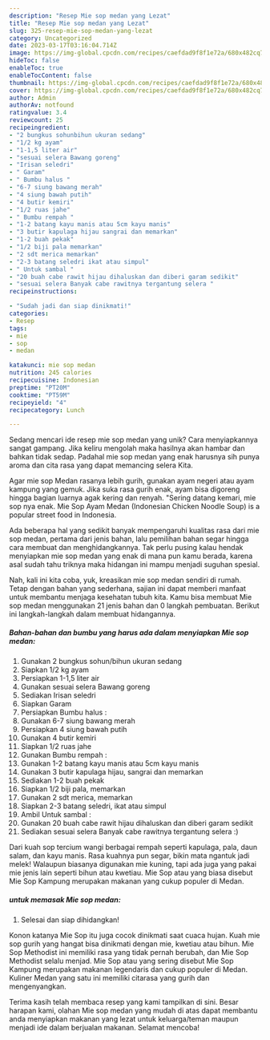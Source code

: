 ```yaml
---
description: "Resep Mie sop medan yang Lezat"
title: "Resep Mie sop medan yang Lezat"
slug: 325-resep-mie-sop-medan-yang-lezat
category: Uncategorized
date: 2023-03-17T03:16:04.714Z
image: https://img-global.cpcdn.com/recipes/caefdad9f8f1e72a/680x482cq70/mie-sop-medan-foto-resep-utama.jpg
hideToc: false
enableToc: true
enableTocContent: false
thumbnail: https://img-global.cpcdn.com/recipes/caefdad9f8f1e72a/680x482cq70/mie-sop-medan-foto-resep-utama.jpg
cover: https://img-global.cpcdn.com/recipes/caefdad9f8f1e72a/680x482cq70/mie-sop-medan-foto-resep-utama.jpg
author: Admin
authorAv: notfound
ratingvalue: 3.4
reviewcount: 25
recipeingredient:
- "2 bungkus sohunbihun ukuran sedang"
- "1/2 kg ayam"
- "1-1,5 liter air"
- "sesuai selera Bawang goreng"
- "Irisan seledri"
- " Garam"
- " Bumbu halus "
- "6-7 siung bawang merah"
- "4 siung bawah putih"
- "4 butir kemiri"
- "1/2 ruas jahe"
- " Bumbu rempah "
- "1-2 batang kayu manis atau 5cm kayu manis"
- "3 butir kapulaga hijau sangrai dan memarkan"
- "1-2 buah pekak"
- "1/2 biji pala memarkan"
- "2 sdt merica memarkan"
- "2-3 batang seledri ikat atau simpul"
- " Untuk sambal "
- "20 buah cabe rawit hijau dihaluskan dan diberi garam sedikit"
- "sesuai selera Banyak cabe rawitnya tergantung selera "
recipeinstructions:

- "Sudah jadi dan siap dinikmati!"
categories:
- Resep
tags:
- mie
- sop
- medan

katakunci: mie sop medan 
nutrition: 245 calories
recipecuisine: Indonesian
preptime: "PT20M"
cooktime: "PT59M"
recipeyield: "4"
recipecategory: Lunch

---
```





Sedang mencari ide resep mie sop medan yang unik? Cara menyiapkannya sangat gampang. Jika keliru mengolah maka hasilnya akan hambar dan bahkan tidak sedap. Padahal mie sop medan yang enak harusnya sih punya aroma dan cita rasa yang dapat memancing selera Kita.





Agar mie sop Medan rasanya lebih gurih, gunakan ayam negeri atau ayam kampung yang gemuk. Jika suka rasa gurih enak, ayam bisa digoreng hingga bagian luarnya agak kering dan renyah. &#34;Sering datang kemari, mie sop nya enak. Mie Sop Ayam Medan (Indonesian Chicken Noodle Soup) is a popular street food in Indonesia.

Ada beberapa hal yang sedikit banyak mempengaruhi kualitas rasa dari mie sop medan, pertama dari jenis bahan, lalu pemilihan bahan segar hingga cara membuat dan menghidangkannya. Tak perlu pusing kalau hendak menyiapkan mie sop medan yang enak di mana pun kamu berada, karena asal sudah tahu triknya maka hidangan ini mampu menjadi suguhan spesial.






Nah, kali ini kita coba, yuk, kreasikan mie sop medan sendiri di rumah. Tetap dengan bahan yang sederhana, sajian ini dapat memberi manfaat untuk membantu menjaga kesehatan tubuh kita. Kamu bisa membuat Mie sop medan menggunakan 21 jenis bahan dan 0 langkah pembuatan. Berikut ini langkah-langkah dalam membuat hidangannya.

<!--inarticleads1-->

##### Bahan-bahan dan bumbu yang harus ada dalam menyiapkan Mie sop medan:

1. Gunakan 2 bungkus sohun/bihun ukuran sedang
1. Siapkan 1/2 kg ayam
1. Persiapkan 1-1,5 liter air
1. Gunakan sesuai selera Bawang goreng
1. Sediakan Irisan seledri
1. Siapkan  Garam
1. Persiapkan  Bumbu halus :
1. Gunakan 6-7 siung bawang merah
1. Persiapkan 4 siung bawah putih
1. Gunakan 4 butir kemiri
1. Siapkan 1/2 ruas jahe
1. Gunakan  Bumbu rempah :
1. Gunakan 1-2 batang kayu manis atau 5cm kayu manis
1. Gunakan 3 butir kapulaga hijau, sangrai dan memarkan
1. Sediakan 1-2 buah pekak
1. Siapkan 1/2 biji pala, memarkan
1. Gunakan 2 sdt merica, memarkan
1. Siapkan 2-3 batang seledri, ikat atau simpul
1. Ambil  Untuk sambal :
1. Gunakan 20 buah cabe rawit hijau dihaluskan dan diberi garam sedikit
1. Sediakan sesuai selera Banyak cabe rawitnya tergantung selera :)


Dari kuah sop tercium wangi berbagai rempah seperti kapulaga, pala, daun salam, dan kayu manis. Rasa kuahnya pun segar, bikin mata ngantuk jadi melek! Walaupun biasanya digunakan mie kuning, tapi ada juga yang pakai mie jenis lain seperti bihun atau kwetiau. Mie Sop atau yang biasa disebut Mie Sop Kampung merupakan makanan yang cukup populer di Medan. 

<!--inarticleads2-->

#####  untuk memasak Mie sop medan:


1. Selesai dan siap dihidangkan!

Konon katanya Mie Sop itu juga cocok dinikmati saat cuaca hujan. Kuah mie sop gurih yang hangat bisa dinikmati dengan mie, kwetiau atau bihun. Mie Sop Methodist ini memiliki rasa yang tidak pernah berubah, dan Mie Sop Methodist selalu menjad. Mie Sop atau yang sering disebut Mie Sop Kampung merupakan makanan legendaris dan cukup populer di Medan. Kuliner Medan yang satu ini memiliki citarasa yang gurih dan mengenyangkan. 

Terima kasih telah membaca resep yang kami tampilkan di sini. Besar harapan kami, olahan Mie sop medan yang mudah di atas dapat membantu anda menyiapkan makanan yang lezat untuk keluarga/teman maupun menjadi ide dalam berjualan makanan. Selamat mencoba!
